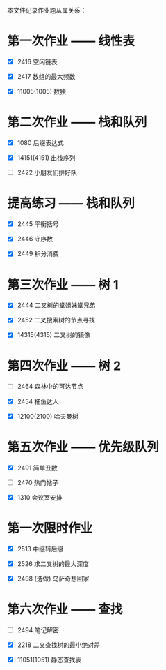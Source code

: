 本文件记录作业题从属关系：

# 第一次作业 —— 线性表

- [x] 2416 空闲链表

- [x] 2417 数组的最大频数

- [x] 11005(1005) 数独

# 第二次作业 —— 栈和队列

- [x] 1080 后缀表达式

- [x] 14151(4151) 出栈序列

- [ ] 2422 小朋友们排好队

# 提高练习 —— 栈和队列

- [x] 2445 平衡括号

- [x] 2446 守序数

- [x] 2449 积分消费

# 第三次作业 —— 树 1

- [x] 2444 二叉树的堂姐妹堂兄弟

- [x] 2452 二叉搜索树的节点寻找

- [x] 14315(4315) 二叉树的镜像

# 第四次作业 —— 树 2

- [ ] 2464 森林中的可达节点

- [x] 2454 捕鱼达人

- [x] 12100(2100) 哈夫曼树

# 第五次作业 —— 优先级队列

- [x] 2491 简单丑数

- [ ] 2470 热门帖子

- [x] 1310 会议室安排

# 第一次限时作业

- [x] 2513 中缀转后缀

- [x] 2526 求二叉树的最大深度

- [x] 2498 (选做) 乌萨奇想回家

# 第六次作业 —— 查找

- [ ] 2494 笔记解密

- [x] 2218 二叉查找树的最小绝对差

- [x] 11051(1051) 静态查找表

